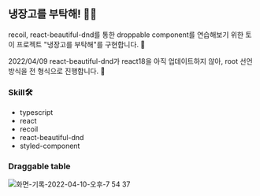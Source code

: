 ## 냉장고를 부탁해! 👋🏻

recoil, react-beautiful-dnd를 통한 droppable component를 연습해보기 위한
토이 프로젝트 "냉장고를 부탁해"를 구현합니다. 🚀

<p>2022/04/09 react-beautiful-dnd가 react18을 아직 업데이트하지 않아, root 선언 방식을 전 형식으로 진행합니다. 🤔</p>


### Skill🛠
<ul>
<li>typescript</li>
<li>react</li>
<li>recoil</li>
<li>react-beautiful-dnd</li>
<li>styled-component</li>
</ul>


### Draggable table
![화면-기록-2022-04-10-오후-7 54 37](https://user-images.githubusercontent.com/102515157/162614809-8dcfd21d-82e1-4b56-9e34-4cb8120f51f1.gif)

